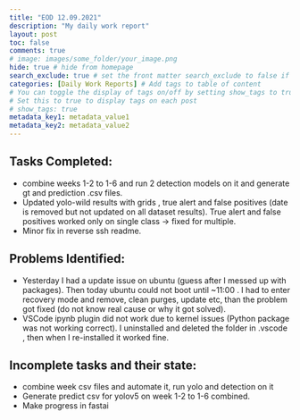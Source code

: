 ```yaml
---
title: "EOD 12.09.2021"
description: "My daily work report"
layout: post
toc: false
comments: true
# image: images/some_folder/your_image.png
hide: true # hide from homepage
search_exclude: true # set the front matter search_exclude to false if you don't want users to find your hidden post in a search.
categories: [Daily Work Reports] # Add tags to table of content
# You can toggle the display of tags on/off by setting show_tags to true or false in _config.yml:
# Set this to true to display tags on each post
# show_tags: true
metadata_key1: metadata_value1
metadata_key2: metadata_value2
---
```



## Tasks Completed:
- combine weeks 1-2 to 1-6 and run 2 detection models on it and generate gt and prediction .csv files.
- Updated yolo-wild results with grids , true alert and false positives (date is removed but not updated on all dataset results). True alert and false positives worked only on single class -> fixed for multiple.
- Minor fix in reverse ssh readme.
 
## Problems Identified:
- Yesterday I had a update issue on ubuntu (guess after I messed up with packages). Then today ubuntu could not boot until ~11:00 . I had to enter recovery mode and remove, clean purges, update etc, than the problem got fixed (do not know real cause or why it got solved).
- VSCode ipynb plugin did not work due to kernel issues (Python package was not working correct). I uninstalled and deleted the folder in .vscode , then when I re-installed it worked fine.
 
## Incomplete tasks and their state:
- combine week csv files and automate it, run yolo and detection on it
- Generate predict csv for yolov5 on week 1-2 to 1-6 combined.
- Make progress in fastai
 
